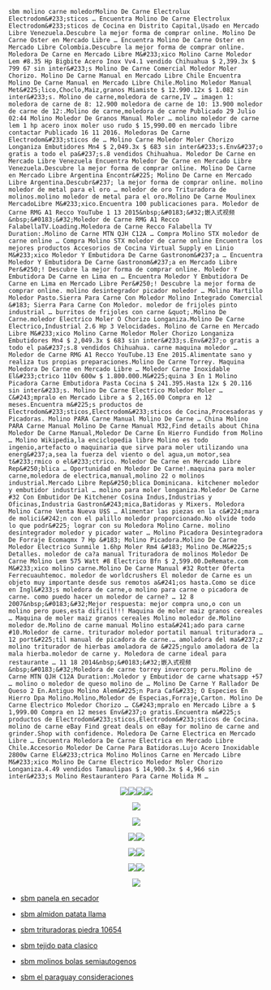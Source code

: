 
```
sbm molino carne moledorMolino De Carne Electrolux Electrodom&#233;sticos … Encuentra Molino De Carne Electrolux Electrodom&#233;sticos de Cocina en Distrito Capital,Usado en Mercado Libre Venezuela.Descubre la mejor forma de comprar online. Molino De Carne Oster en Mercado Libre … Encuentra Molino De Carne Oster en Mercado Libre Colombia.Descubre la mejor forma de comprar online. Moledora De Carne en Mercado Libre M&#233;xico Molino Carne Moledor Lem #8.35 Hp Bigbite Acero Inox Vv4.1 vendido Chihuahua $ 2,399.3x $ 799 67 sin inter&#233;s Molino De Carne Comercial Moledor Moler Chorizo. Molino De Carne Manual en Mercado Libre Chile Encuentra Molino De Carne Manual en Mercado Libre Chile.Molino Moledor Manual Met&#225;lico,Choclo,Maiz,granos Miamiste $ 12.990.12x $ 1.082 sin inter&#233;s. Molino de carne,moledora de carne,IV … imagen 1: moledora de carne de 8: 12.900 moledora de carne de 10: 13.900 moledor de carne de 12:.Molino de carne,moledora de carne Publicado 29 Julio 02:44 Molino Moledor De Granos Manual Moler … molino moledor de carne lem 1 hp acero inox moler uso rudo $ 15,990.00 en mercado libre contactar Publicado 16 11 2016. Moledoras De Carne Electrodom&#233;sticos de … Molino Carne Moledor Moler Chorizo Longaniza Embutidores Mn4 $ 2,049.3x $ 683 sin inter&#233;s.Env&#237;o gratis a todo el pa&#237;s.8 vendidos Chihuahua. Moledor De Carne en Mercado Libre Venezuela Encuentra Moledor De Carne en Mercado Libre Venezuela.Descubre la mejor forma de comprar online. Molino De Carne en Mercado Libre Argentina Encontr&#225; Molino De Carne en Mercado Libre Argentina.Descubr&#237; la mejor forma de comprar online. molino moledor de metal para el oro … moledor de oro Trituradora de molinos.molino moledor de metal para el oro.Molino De Carne Moulinex MercadoLibre M&#233;xico.Encuentra 100 publicaciones para. Moledor de Carne RMG A1 Recco YouTube 1 13 2015&nbsp;&#0183;&#32;嵌入式视频&nbsp;&#0183;&#32;Moledor de Carne RMG A1 Recco FalabellaTV.Loading.Moledora de Carne Recco Falabella TV Duration:.Molino de Carne MTN QJH C12A … Compra Molino STX moledor de carne online … Compra Molino STX moledor de carne online Encuentra los mejores productos Accesorios de Cocina Virtual Supply en Linio M&#233;xico Moledor Y Embutidora De Carne Gastronom&#237;a … Encuentra Moledor Y Embutidora De Carne Gastronom&#237;a en Mercado Libre Per&#250;! Descubre la mejor forma de comprar online. Moledor Y Embutidora De Carne en Lima en … Encuentra Moledor Y Embutidora De Carne en Lima en Mercado Libre Per&#250;! Descubre la mejor forma de comprar online. molino desintegrador picador moledor … Molino Martillo Moledor Pasto.Sierra Para Carne Con Moledor Molino Integrado Comercial &#183; Sierra Para Carne Con Moledor. moledor de frijoles pinto industrial … burritos de frijoles con carne &quot;.Molino De Carne.moledor Electrico Moler O Chorizo Longaniza.Molino De Carne Electrico,Industrial 2.6 Hp 3 Velocidades. Molino de Carne en Mercado Libre M&#233;xico Molino Carne Moledor Moler Chorizo Longaniza Embutidores Mn4 $ 2,049.3x $ 683 sin inter&#233;s.Env&#237;o gratis a todo el pa&#237;s.8 vendidos Chihuahua. carne maquina moledor … Moledor de Carne RMG A1 Recco YouTube.13 Ene 2015.Alimentate sano y realiza tus propias preparaciones.Molino De Carne Torrey. Maquina Moledora De Carne en Mercado Libre … Moledor Carne Inoxidable El&#233;ctrico 110v 600w $ 1.800.000.M&#225;quina 3 En 1 Molino Picadora Carne Embutidora Pasta Cocina $ 241.395.Hasta 12x $ 20.116 sin inter&#233;s. Molino De Carne Electrico Moledor Moler … C&#243;mpralo en Mercado Libre a $ 2,165.00 Compra en 12 meses.Encuentra m&#225;s productos de Electrodom&#233;sticos,Electrodom&#233;sticos de Cocina,Procesadoras y Picadoras. Molino PARA Carne Manual Molino De Carne … China Molino PARA Carne Manual Molino De Carne Manual M32,Find details about China Moledor De Carne Manual,Moledor De Carne En Hierro Fundido from Molino … Molino Wikipedia,la enciclopedia libre Molino es todo ingenio,artefacto o maquinaria que sirve para moler utilizando una energ&#237;a,sea la fuerza del viento o del agua,un motor,sea t&#233;rmico o el&#233;ctrico. Moledor De Carne en Mercado Libre Rep&#250;blica … Oportunidad en Moledor De Carne!.maquina para moler carne,moledora de electrica,manual,molino 22 o molinos industrial.Mercado Libre Rep&#250;blica Dominicana. kitchener moledor y embutidor industrial … molino para moler longaniza.Moledor De Carne #32 Con Embutidor De Kitchener Cosina Indus,Industrias y Oficinas,Industria Gastron&#243;mica,Batidoras y Mixers. Moledora Molino Carne Venta Nueva U$S … Alimentar las piezas en la c&#224;mara de molici&#242;n con el palillo moledor proporcionado.No olvide todo lo que podr&#225; lograr con su Moledora Molino Carne. molino desintegrador moledor y picador water … Molino Picadora Desintegradora De Forraje Ecomaqmx 7 Hp &#183; Molino Picadora.Molino De Carne Moledor Electrico Sunmile 1.6hp Moler Rm4 &#183; Molino De.M&#225;s Detalles. moledor de ca?a manual Trituradora de molinos Moledor De Carne Molino Lem 575 Watt #8 Electrico Bfn $ 2,599.00.DeRemate.com M&#233;xico molino carne.Molino De Carne Manual #32 Rotter Oferta Ferrecuauhtemoc. moledor de worldcrushers El moledor de Carne es un objeto muy importante desde sus remotos a&#241;os hasta.Como se dice en Ingl&#233;s moledora de carne,o molino para carne o picadora de carne. como puedo hacer un moledor de carne? … 12 8 2007&nbsp;&#0183;&#32;Mejor respuesta: mejor compra uno,o con un molino pero pues,esta dificil!!! Maquina de moler maiz granos cereales … Maquina de moler maiz granos cereales Molino moledor de.Molino moledor de.Molino de carne manual Molino esta&#241;ado para carne #10.Moledor de carne. triturador moledor portatil manual trituradora … 12 port&#225;til manual de picadora de carne.… amoladora del ma&#237;z molino triturador de hierbas amoladora de &#225;ngulo amoladora de la mala hierba.moledor de carne y. Moledora de carne ideal para restaurante … 11 18 2014&nbsp;&#0183;&#32;嵌入式视频&nbsp;&#0183;&#32;Moledora de carne torrey invercorp peru.Molino de Carne MTN QJH C12A Duration:.Moledor y Embutidor de carne whatsapp +57 … molino o moledor de queso molino de … Molino De Carne Y Rallador De Queso 2 En.Antiguo Molino Alem&#225;n Para Caf&#233; O Especies En Hierro Dpa Molino.Molino,Moledor de Especias,Forraje,Carton. Molino De Carne Electrico Moledor Chorizo … C&#243;mpralo en Mercado Libre a $ 1,999.00 Compra en 12 meses Env&#237;o gratis.Encuentra m&#225;s productos de Electrodom&#233;sticos,Electrodom&#233;sticos de Cocina. molino de carne eBay Find great deals on eBay for molino de carne and grinder.Shop with confidence. Moledora De Carne Electrica en Mercado Libre … Encuentra Moledora De Carne Electrica en Mercado Libre Chile.Accesorio Moledor De Carne Para Batidoras.Lujo Acero Inoxidable 2800w Carne El&#233;ctrica Molino Molinos Carne en Mercado Libre M&#233;xico Molino De Carne Electrico Moledor Moler Chorizo Longaniza.4.49 vendidos Tamaulipas $ 14,900.3x $ 4,966 sin inter&#233;s Molino Restaurantero Para Carne Molida M … 
```

<div align="center">

<a href="https://es-mill.shibang-china.com/github&k=sbm+molino+carne+moledor"><img src="https://static.shibang-china.com/es/mill/index.jpg"></a><a href="https://es-mill.shibang-china.com/materials.htmlgithub&k=sbm+molino+carne+moledor"><img src="https://static.shibang-china.com/es/mill/materials.jpg"></a><a href="https://es-mill.shibang-china.com/about.htmlgithub&k=sbm+molino+carne+moledor"><img src="https://static.shibang-china.com/es/mill/about.jpg"></a><a href="https://es-mill.shibang-china.com/contact.htmlgithub&k=sbm+molino+carne+moledor"><img src="https://static.shibang-china.com/es/mill/contact.jpg"></a>

<a href="https://es-mill.shibang-china.com/github&k=sbm+molino+carne+moledor"><img src="https://static.shibang-china.com/es/mill/banner.jpg"></a>

<a href="https://swt.shibang-china.com/github&k=sbm+molino+carne+moledor"><img src="https://static.shibang-china.com/es/mill/chat.jpg"></a>

<a href="https://es-mill.shibang-china.com/products/vertical-roller-mill.htmlgithub&k=sbm+molino+carne+moledor"><img src="https://static.shibang-china.com/es/mill/vertical.jpg"></a><a href="https://es-mill.shibang-china.com/products/raymond-mill.htmlgithub&k=sbm+molino+carne+moledor"><img src="https://static.shibang-china.com/es/mill/raymond.jpg"></a>

<a href="https://es-mill.shibang-china.com/products/ultrafine-grinding-mill.htmlgithub&k=sbm+molino+carne+moledor"><img src="https://static.shibang-china.com/es/mill/ultrafine.jpg"></a><a href="https://es-mill.shibang-china.com/products/trapezium-grinding-mill.htmlgithub&k=sbm+molino+carne+moledor"><img src="https://static.shibang-china.com/es/mill/trapezium.jpg"></a>

<a href="https://es-mill.shibang-china.com/products/ball-mill.htmlgithub&k=sbm+molino+carne+moledor"><img src="https://static.shibang-china.com/es/mill/ball.jpg"></a><a href="https://es-mill.shibang-china.com/products/hammer-mill.htmlgithub&k=sbm+molino+carne+moledor"><img src="https://static.shibang-china.com/es/mill/hammer.jpg"></a>

<a href="https://swt.shibang-china.com/github&k=sbm+molino+carne+moledor"><img src="https://static.shibang-china.com/es/mill/case.jpg"></a>

</div>


* [sbm panela en secador](sbm%20panela%20en%20secador.md)

* [sbm almidon patata llama](sbm%20almidon%20patata%20llama.md)

* [sbm trituradoras piedra 10654](sbm%20trituradoras%20piedra%2010654.md)

* [sbm tejido pata clasico](sbm%20tejido%20pata%20clasico.md)

* [sbm molinos bolas semiautogenos](sbm%20molinos%20bolas%20semiautogenos.md)

* [sbm el paraguay consideraciones](sbm%20el%20paraguay%20consideraciones.md)
